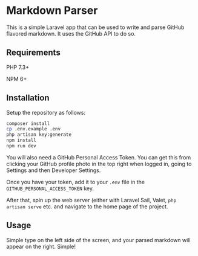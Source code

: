 # Markdown Parser

This is a simple Laravel app that can be used to write and parse GitHub flavored markdown. It uses the GitHub API to do so.

## Requirements

PHP 7.3+

NPM 6+

## Installation

Setup the repository as follows:

```bash
composer install
cp .env.example .env
php artisan key:generate
npm install
npm run dev
```

You will also need a GitHub Personal Access Token. You can get this from clicking your GitHub profile photo in the top right when logged in, going to Settings and then Developer Settings.

Once you have your token, add it to your `.env` file in the `GITHUB_PERSONAL_ACCESS_TOKEN` key.

After that, spin up the web server (either with Laravel Sail, Valet, `php artisan serve` etc. and navigate to the home page of the project.

## Usage

Simple type on the left side of the screen, and your parsed markdown will appear on the right. Simple!

